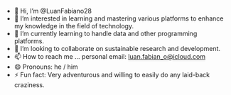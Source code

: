 - 👋 Hi, I’m @LuanFabiano28
- 👀 I’m interested in learning and mastering various platforms to enhance my knowledge in the field of technology.
- 🌱 I’m currently learning to handle data and other programming platforms.
- 💞️ I’m looking to collaborate on sustainable research and development.
- 📫 How to reach me ... personal email: luan.fabian_o@icloud.com
- 😄 Pronouns: he / him
- ⚡ Fun fact: Very adventurous and willing to easily do any laid-back craziness.

<!---
LuanFabiano28/LuanFabiano28 is a ✨ special ✨ repository because its `README.md` (this file) appears on your GitHub profile.
You can click the Preview link to take a look at your changes.
--->
